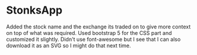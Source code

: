 # StonksApp

Added the stock name and the exchange its traded on to give more context on top of what was required. 
Used bootstrap 5 for the CSS part and customized it slightly. 
Didn't use font-awesome but I see that I can also download it as an SVG so I might do that next time.
